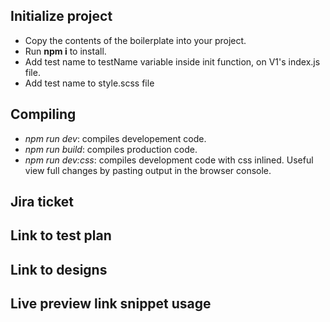 ## Initialize project

- Copy the contents of the boilerplate into your project.
- Run __npm i__ to install.
- Add test name to testName variable inside init function, on V1's index.js file.
- Add test name to style.scss file 

## Compiling

- _npm run dev_: compiles developement code.
- _npm run build_: compiles production code.
- _npm run dev:css_: compiles development code with css inlined. Useful view full changes by pasting output in the browser console.

## Jira ticket

## Link to test plan

## Link to designs

## Live preview link snippet usage

